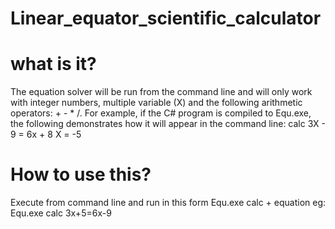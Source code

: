 # Linear_equator_scientific_calculator
# what is it?
 The equation solver will be run from the command line and will only
work with integer numbers, multiple variable (X) and the following arithmetic
operators: + - * /.
For example, if the C# program is compiled to Equ.exe, the following demonstrates
how it will appear in the command line:
calc 3X - 9 = 6x + 8
X = -5

# How to use this?
Execute from command line and run in this form
Equ.exe calc + equation
eg: Equ.exe calc 3x+5=6x-9

